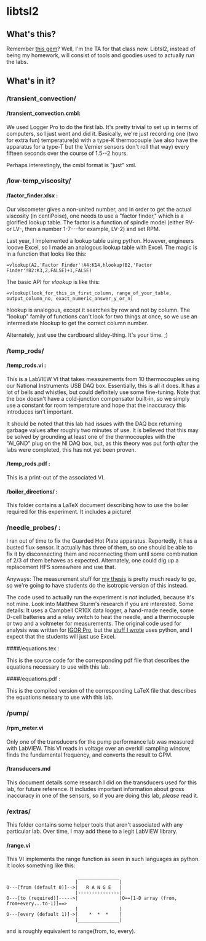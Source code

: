 # libtsl2

## What's this?

Remember [this gem](https://github.com/jesusabdullah/libtsl)? Well, I'm the TA
for that class now. Libtsl2, instead of being my homework, will consist of tools
and goodies used to actually *run* the labs.

## What's in it?

### /transient_convection/

#### /transient_convection.cmbl:
We used Logger Pro to do the first lab. It's
pretty trivial to set up in terms of computers, so I just went and did it.
Basically, we're just recording one (two for extra fun) temperature(s) with a
type-K thermocouple (we also have the apparatus for a type-T but the Vernier
sensors don't roll that way) every fifteen seconds over the course of 1.5--2
hours.

Perhaps interestingly, the cmbl format is "just" xml.

### /low-temp_viscosity/

#### /factor_finder.xlsx :
Our viscometer gives a non-united number, and in order
to get the actual viscosity (in centiPoise), one needs to use a "factor finder,"
which is a glorified lookup table. The factor is a function of spindle model
(either RV- or LV-, then a number 1-7---for example, LV-2) and set RPM.

Last year, I implemented a lookup table using python. However, engineers
looove Excel, so I made an analogous lookup table with Excel.  The magic is in
a function that looks like this:

    =vlookup(A2,'Factor Finder'!A4:K14,hlookup(B2,'Factor Finder'!B2:K3,2,FALSE)+1,FALSE)

The basic API for *vlookup* is like this:

    =vlookup(look_for_this_in_first_column, range_of_your_table, output_column_no, exact_numeric_answer_y_or_n)

hlookup is analogous, except it searches by row and not by column. The "lookup"
family of functions can't look for two things at once, so we use an intermediate
hlookup to get the correct column number.

Alternately, just use the cardboard slidey-thing. It's your time. ;)

### /temp_rods/

#### /temp_rods.vi :
This is a LabVIEW VI that takes measurements from 10 thermocouples using our
National Instruments USB DAQ box. Essentially, this is all it does. It has a lot
of bells and whistles, but could definitely use some fine-tuning.
Note that the box doesn't have a cold-junction compensator built-in, so we
simply use a constant for room temperature and hope that the inaccuracy this
introduces isn't important.

It should be noted that this lab had issues with the DAQ box returning garbage
values after roughly two minutes of use. It is believed that this may be solved
by grounding at least one of the thermocouples with the "AI_GND" plug on the
NI DAQ box, but, as this theory was put forth *after* the labs were completed,
this has not yet been proven.

#### /temp_rods.pdf :
This is a print-out of the associated VI.

#### /boiler_directions/ :
This folder contains a LaTeX document describing how to use the boiler required
for this experiment. It includes a picture!


### /needle_probes/ :

I ran out of time to fix the Guarded Hot Plate apparatus. Reportedly, it has a
busted flux sensor. It actually has three of them, so one should be able to fix
it by disconnecting them and reconnecting them until some combination of 2/3 of
them behaves as expected. Alternately, one could dig up a replacement HFS
somewhere and use that.

Anyways: The measurement stuff for
[my thesis](http://github.com/jesusabdullah/anisotropy_testtools) is pretty
much ready to go, so we're going to have students do the isotropic version of
this instead.

The code used to actually run the experiment is *not* included, because it's not
mine.  Look into Matthew Sturm's research if you are interested. Some details:
It uses a Campbell CR10X data logger, a hand-made needle, some D-cell batteries
and a relay switch to heat the needle, and a thermocouple or two and a voltmeter
for measurements. The original code used for analysis was written for
[IGOR Pro](https://secure.wikimedia.org/wikipedia/en/wiki/IGOR_Pro), but the
[stuff I wrote](https://github.com/jesusabdullah/anisotropy_testtools/blob/master/testtools.py)
uses python, and I expect that the students will just use Excel.

####/equations.tex :

This is the source code for the corresponding pdf file that describes the
equations necessary to use with this lab.

####/equations.pdf :

This is the compiled version of the corresponding LaTeX file that describes the
equations nessary to use with this lab.


### /pump/

#### /rpm_meter.vi

Only one of the transducers for the pump performance lab was measured with
LabVIEW. This VI reads in voltage over an overkill sampling window, finds the
fundamental frequency, and converts the result to GPM.

#### /transducers.md

This document details some research I did on the transducers used for this lab,
for future reference. It includes important information about gross inaccuracy
in one of the sensors, so if you are doing this lab, *please* read it.

### /extras/

This folder contains some helper tools that aren't associated with any
particular lab. Over time, I may add these to a legit LabVIEW library.

#### /range.vi

This VI implements the range function as seen in such languages as python.
It looks something like this:

                              _______________
                             |               |
    O---[from (default 0)]-->|   R A N G E   |
                             |---------------|
    O---[to (required)]----->|               |O==[1-D array (from, from+every...to-1)]==>
                             |               |
    O---[every (default 1)]->|    *  *  *    |
                             |_______________|


and is roughly equivalent to range(from, to, every).
